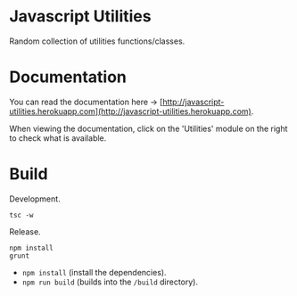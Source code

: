 Javascript Utilities
====================

Random collection of utilities functions/classes.


Documentation
=============

You can read the documentation here -> [http://javascript-utilities.herokuapp.com](http://javascript-utilities.herokuapp.com).

When viewing the documentation, click on the 'Utilities' module on the right to check what is available.

Build
=====

Development.

    tsc -w

Release.

    npm install
    grunt


- `npm install` (install the dependencies).
- `npm run build` (builds into the `/build` directory).
